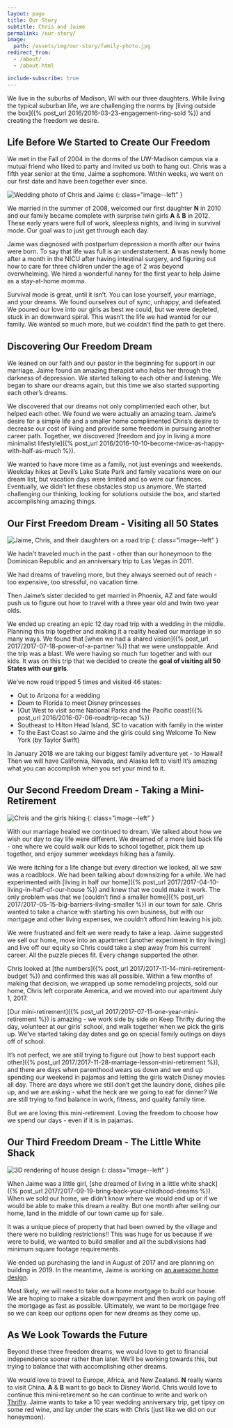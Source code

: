 ```yaml
---
layout: page
title: Our Story
subtitle: Chris and Jaime
permalink: /our-story/
image:
  path: /assets/img/our-story/family-photo.jpg
redirect_from:
  - /about/
  - /about.html

include-subscribe: true
---
```


We live in the suburbs of Madison, WI with our three daughters. While living the typical suburban life, we are challenging the norms by [living outside the box]({% post_url 2016/2016-03-23-engagement-ring-sold %}) and creating the freedom we desire.

## Life Before We Started to Create Our Freedom

We met in the Fall of 2004 in the dorms of the UW-Madison campus via a mutual friend who liked to party and invited us both to hang out. Chris was a fifth year senior at the time, Jaime a sophomore. Within weeks, we went on our first date and have been together ever since.

![Wedding photo of Chris and Jaime](/assets/img/our-story/wedding.jpg)
{: class="image--left" }

We married in the summer of 2008, welcomed our first daughter __N__ in 2010 and our family became complete with surprise twin girls __A__ & __B__ in 2012. These early years were full of work, sleepless nights, and living in survival mode. Our goal was to just get through each day.

Jaime was diagnosed with postpartum depression a month after our twins were born. To say that life was full is an understatement. __A__ was newly home after a month in the NICU after having intestinal surgery, and figuring out how to care for three children under the age of 2 was beyond overwhelming. We hired a wonderful nanny for the first year to help Jaime as a stay-at-home momma.

Survival mode is great, until it isn’t. You can lose yourself, your marriage, and your dreams. We found ourselves out of sync, unhappy, and defeated. We poured our love into our girls as best we could, but we were depleted, stuck in an downward spiral. This wasn’t the life we had wanted for our family. We wanted so much more, but we couldn’t find the path to get there.

## Discovering Our Freedom Dream

We leaned on our faith and our pastor in the beginning for support in our marriage. Jaime found an amazing therapist who helps her through the darkness of depression. We started talking to each other and listening. We began to share our dreams again, but this time we also started supporting each other’s dreams.

We discovered that our dreams not only complimented each other, but helped each other. We found we were actually an amazing team. Jaime’s desire for a simple life and a smaller home complimented Chris’s desire to decrease our cost of living and provide some freedom in pursuing another career path. Together, we discovered [freedom and joy in living a more minimalist lifestyle]({% post_url 2016/2016-10-10-become-twice-as-happy-with-half-as-much %}).

We wanted to have more time as a family, not just evenings and weekends. Weekday hikes at Devil’s Lake State Park and family vacations were on our dream list, but vacation days were limited and so were our finances. Eventually, we didn’t let these obstacles stop us anymore. We started challenging our thinking, looking for solutions outside the box, and started accomplishing amazing things.

## Our First Freedom Dream - Visiting all 50 States

![Jaime, Chris, and their daughters on a road trip](/assets/img/our-story/road-trip.jpg)
{: class="image--left" }

We hadn't traveled much in the past - other than our honeymoon to the Dominican Republic and an anniversary trip to Las Vegas in 2011.

We had dreams of traveling more, but they always seemed out of reach - too expensive, too stressful, no vacation time.

Then Jaime’s sister decided to get married in Phoenix, AZ and fate would push us to figure out how to travel with a three year old and twin two year olds.

We ended up creating an epic 12 day road trip with a wedding in the middle. Planning this trip together and making it a reality healed our marriage in so many ways. We found that [when we had a shared vision]({% post_url 2017/2017-07-18-power-of-a-partner %}) that we were unstoppable. And the trip was a blast. We were having so much fun together and with our kids. It was on this trip that we decided to create the __goal of visiting all 50 States with our girls__.

We’ve now road tripped 5 times and visited 46 states:

- Out to Arizona for a wedding
- Down to Florida to meet Disney princesses
- [Out West to visit some National Parks and the Pacific coast]({% post_url 2016/2016-07-06-roadtrip-recap %})
- Southeast to Hilton Head Island, SC to vacation with family in the winter
- To the East Coast so Jaime and the girls could sing Welcome To New York (by Taylor Swift)

In January 2018 we are taking our biggest family adventure yet - to Hawaii! Then we will have California, Nevada, and Alaska left to visit! It’s amazing what you can accomplish when you set your mind to it.

## Our Second Freedom Dream - Taking a Mini-Retirement

![Chris and the girls hiking](/assets/img/our-story/hiking.jpg)
{: class="image--left" }

With our marriage healed we continued to dream. We talked about how we wish our day to day life were different. We dreamed of a more laid back life - one where we could walk our kids to school together, pick them up together, and enjoy summer weekdays hiking has a family.

We were itching for a life change but every direction we looked, all we saw was a roadblock. We had been talking about downsizing for a while. We had experimented with [living in half our home]({% post_url 2017/2017-04-10-living-in-half-of-our-house %}) and knew that we could make it work. The only problem was that we [couldn’t find a smaller home]({% post_url 2017/2017-05-15-big-barriers-living-smaller %}) in our town for sale. Chris wanted to take a chance with starting his own business, but with our mortgage and other living expenses, we couldn’t afford him leaving his job.

We were frustrated and felt we were ready to take a leap. Jaime suggested we sell our home, move into an apartment (another experiment in tiny living) and live off our equity so Chris could take a step away from his current career. All the puzzle pieces fit. Every change supported the other.

Chris looked at [the numbers]({% post_url 2017/2017-11-14-mini-retirement-budget %}) and confirmed this was all possible. Within a few months of making that decision, we wrapped up some remodeling projects, sold our home, Chris left corporate America, and we moved into our apartment July 1, 2017.

[Our mini-retirement]({% post_url 2017/2017-07-11-one-year-mini-retirement %}) is amazing - we work side by side on Keep Thrifty during the day, volunteer at our girls’ school, and walk together when we pick the girls up. We’ve started taking day dates and go on special family outings on days off of school.

It’s not perfect, we are still trying to figure out [how to best support each other]({% post_url 2017/2017-11-28-marriage-lesson-mini-retirement %}), and there are days when parenthood wears us down and we end up spending our weekend in pajamas and letting the girls watch Disney movies all day. There are days where we still don’t get the laundry done, dishes pile up, and we are asking - what the heck are we going to eat for dinner? We are still trying to find balance in work, fitness, and quality family time.

But we are loving this mini-retirement. Loving the freedom to choose how we spend our days - even if it is in pajamas.

## Our Third Freedom Dream - The Little White Shack

![3D rendering of house design](/assets/img/our-story/little-white-shack.png)
{: class="image--left" }

When Jaime was a little girl, [she dreamed of living in a little white shack]({% post_url 2017/2017-09-19-bring-back-your-childhood-dreams %}). When we sold our home, we didn’t know where we would end up or if we would be able to make this dream a reality. But one month after selling our home, land in the middle of our town came up for sale.

It was a unique piece of property that had been owned by the village and there were no building restrictions!! This was huge for us because if we were to build, we wanted to build smaller and all the subdivisions had minimum square footage requirements.

We ended up purchasing the land in August of 2017 and are planning on building in 2019. In the meantime, Jaime is working on [an awesome home design](http://www.jaimedeclutters.com/blog/2017/10/31/our-little-white-shack-design/).

Most likely, we will need to take out a home mortgage to build our house. We are hoping to make a sizable downpayment and then work on paying off the mortgage as fast as possible. Ultimately, we want to be mortgage free so we can keep our options open for new dreams as they come up.

## As We Look Towards the Future

Beyond these three freedom dreams, we would love to get to financial independence sooner rather than later. We’ll be working towards this, but trying to balance that with accomplishing other dreams.

We would love to travel to Europe, Africa, and New Zealand. __N__ really wants to visit China. __A__ & __B__ want to go back to Disney World. Chris would love to continue this mini-retirement so he can continue to write and work on [Thrifty](https://thrifty.keepthrifty.com). Jaime wants to take a 10 year wedding anniversary trip, get tipsy on some red wine, and lay under the stars with Chris (just like we did on our honeymoon).
